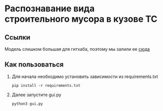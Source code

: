 # Распознавание вида строительного мусора в кузове ТС

## Ссылки
Модель слишком большая для гитхаба, поэтому мы залили ее [сюда](https://drive.google.com/file/d/1mHljXm-wms2NDzPxgeIGzzZzQz4oKgiR/view?usp=sharing)

## Как пользоваться
1. Для начала необходимо установить зависимости из requirements.txt
   ```
   pip install -r requirements.txt
   ```
2. Далее запустите gui.py
   ```
   python3 gui.py
   ``` 
